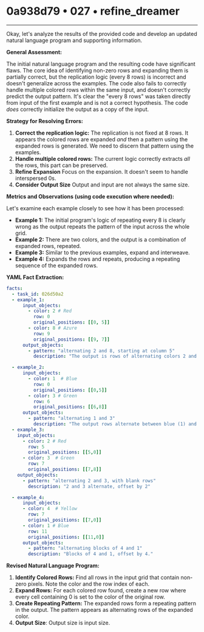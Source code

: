# 0a938d79 • 027 • refine_dreamer

---
Okay, let's analyze the results of the provided code and develop an updated natural language program and supporting information.

**General Assessment:**

The initial natural language program and the resulting code have significant flaws. The core idea of identifying non-zero rows and expanding them is partially correct, but the replication logic (every 8 rows) is incorrect and doesn't generalize across the examples. The code also fails to correctly handle multiple colored rows within the same input, and doesn't correctly predict the output pattern. It's clear the "every 8 rows" was taken directly from input of the first example and is not a correct hypothesis. The code *does* correctly initialize the output as a copy of the input.

**Strategy for Resolving Errors:**

1.  **Correct the replication logic:** The replication is not fixed at 8 rows. It appears the colored rows are expanded *and* then a pattern using the expanded rows is generated. We need to discern that pattern using the examples.
2.  **Handle multiple colored rows:** The current logic correctly extracts *all* the rows, this part can be preserved.
3.  **Refine Expansion** Focus on the expansion. It doesn't seem to handle interspersed 0s.
4. **Consider Output Size** Output and input are not always the same size.

**Metrics and Observations (using code execution where needed):**

Let's examine each example closely to see how it has been processed:

*   **Example 1:** The initial program's logic of repeating every 8 is clearly wrong as the output repeats the pattern of the input across the whole grid.
*   **Example 2:** There are two colors, and the output is a combination of expanded rows, repeated.
*   **Example 3:** Similar to the previous examples, expand and interweave.
*   **Example 4:** Expands the rows and repeats, producing a repeating sequence of the expanded rows.

**YAML Fact Extraction:**

```yaml
facts:
  - task_id: 026d50a2
  - example_1:
      input_objects:
        - color: 2 # Red
          row: 0
          original_positions: [[0, 5]]
        - color: 8 # Azure
          row: 9
          original_positions: [[9, 7]]
      output_objects:
        - pattern: "alternating 2 and 8, starting at column 5"
          description: "The output is rows of alternating colors 2 and 8, starting at the column of the initial 2"

  - example_2:
      input_objects:
        - color: 1  # Blue
          row: 0
          original_positions: [[0,5]]
        - color: 3 # Green
          row: 6
          original_positions: [[6,8]]
      output_objects:
        - pattern: "alternating 1 and 3"
          description: "The output rows alternate between blue (1) and green (3), starting with the first row of the input (blue)."
  - example_3:
    input_objects:
      - color: 2 # Red
        row: 5
        original_positions: [[5,0]]
      - color: 3  # Green
        row: 7
        original_positions: [[7,8]]
    output_objects:
      - pattern: "alternating 2 and 3, with blank rows"
        description: "2 and 3 alternate, offset by 2"

  - example_4:
      input_objects:
      - color: 4  # Yellow
        row: 7
        original_positions: [[7,0]]
      - color: 1 # Blue
        row: 11
        original_positions: [[11,0]]
      output_objects:
        - pattern: "alternating blocks of 4 and 1"
        description: "Blocks of 4 and 1, offset by 4."
```

**Revised Natural Language Program:**

1.  **Identify Colored Rows:** Find all rows in the input grid that contain non-zero pixels. Note the color and the row index of each.
2.  **Expand Rows:** For each colored row found, create a new row where every cell containing 0 is set to the color of the original row.
3.  **Create Repeating Pattern:** The expanded rows form a repeating pattern in the output. The pattern appears as alternating rows of the expanded color.
4. **Output Size**: Output size is input size.


